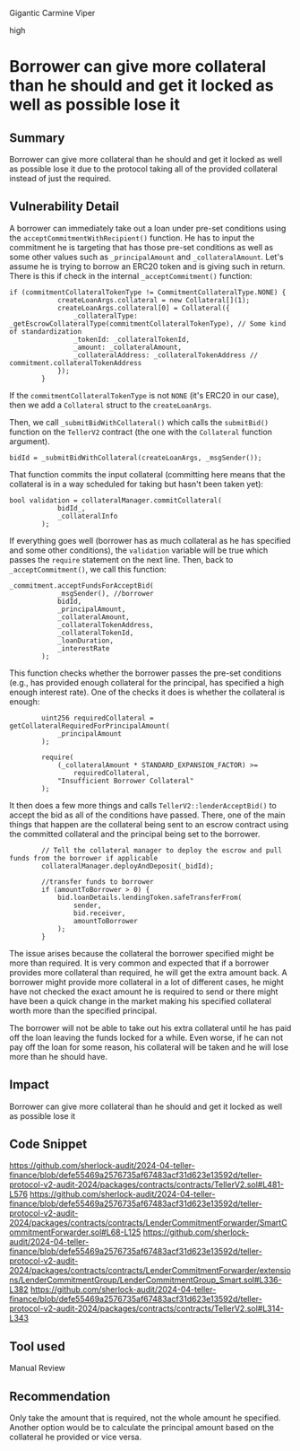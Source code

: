Gigantic Carmine Viper

high

# Borrower can give more collateral than he should and get it locked as well as possible lose it

## Summary
Borrower can give more collateral than he should and get it locked as well as possible lose it due to the protocol taking all of the provided collateral instead of just the required.
## Vulnerability Detail
A borrower can immediately take out a loan under pre-set conditions using the `acceptCommitmentWithRecipient()` function. He has to input the commitment he is targeting that has those pre-set conditions as well as some other values such as `_principalAmount` and `_collateralAmount`. Let's assume he is trying to borrow an ERC20 token and is giving such in return. There is this if check in the internal `_acceptCommitment()` function:
```solidity
if (commitmentCollateralTokenType != CommitmentCollateralType.NONE) {
            createLoanArgs.collateral = new Collateral[](1);
            createLoanArgs.collateral[0] = Collateral({
                _collateralType: _getEscrowCollateralType(commitmentCollateralTokenType), // Some kind of standardization
                _tokenId: _collateralTokenId,
                _amount: _collateralAmount,
                _collateralAddress: _collateralTokenAddress // commitment.collateralTokenAddress
            });
        }
```
If the `commitmentCollateralTokenType` is not `NONE` (it's ERC20 in our case), then we add a `Collateral` struct to the `createLoanArgs`.

Then, we call `_submitBidWithCollateral()` which calls the `submitBid()` function on the `TellerV2` contract (the one with the `Collateral` function argument).
```solidity
bidId = _submitBidWithCollateral(createLoanArgs, _msgSender());
```
That function commits the input collateral (committing here means that the collateral is in a way scheduled for taking but hasn't been taken yet):
```solidity
bool validation = collateralManager.commitCollateral(
            bidId_,
            _collateralInfo
        );
```
If everything goes well (borrower has as much collateral as he has specified and some other conditions), the `validation` variable will be true which passes the `require` statement on the next line. Then, back to `_acceptCommitment()`, we call this function:
```solidity
_commitment.acceptFundsForAcceptBid(
            _msgSender(), //borrower
            bidId,
            _principalAmount,
            _collateralAmount,
            _collateralTokenAddress,
            _collateralTokenId,
            _loanDuration,
            _interestRate
        );
```
This function checks whether the borrower passes the pre-set conditions (e.g., has provided enough collateral for the principal, has specified a high enough interest rate). One of the checks it does is whether the collateral is enough:
```solidity
        uint256 requiredCollateral = getCollateralRequiredForPrincipalAmount(
            _principalAmount
        );

        require(
            (_collateralAmount * STANDARD_EXPANSION_FACTOR) >=
                requiredCollateral,
            "Insufficient Borrower Collateral"
        );
```
It then does a few more things and calls `TellerV2::lenderAcceptBid()` to accept the bid as all of the conditions have passed. There, one of the main things that happen are the collateral being sent to an escrow contract using the committed collateral and the principal being set to the borrower.
```solidity
        // Tell the collateral manager to deploy the escrow and pull funds from the borrower if applicable
        collateralManager.deployAndDeposit(_bidId);
```
```solidity
        //transfer funds to borrower
        if (amountToBorrower > 0) {
            bid.loanDetails.lendingToken.safeTransferFrom(
                sender,
                bid.receiver,
                amountToBorrower
            );
        }
```

The issue arises because the collateral the borrower specified might be more than required. It is very common and expected that if a borrower provides more collateral than required, he will get the extra amount back. A borrower might provide more collateral in a lot of different cases, he might have not checked the exact amount he is required to send or there might have been a quick change in the market making his specified collateral worth more than the specified principal.

The borrower will not be able to take out his extra collateral until he has paid off the loan leaving the funds locked for a while. Even worse, if he can not pay off the loan for some reason, his collateral will be taken and he will lose more than he should have.
## Impact
Borrower can give more collateral than he should and get it locked as well as possible lose it
## Code Snippet
https://github.com/sherlock-audit/2024-04-teller-finance/blob/defe55469a2576735af67483acf31d623e13592d/teller-protocol-v2-audit-2024/packages/contracts/contracts/TellerV2.sol#L481-L576
https://github.com/sherlock-audit/2024-04-teller-finance/blob/defe55469a2576735af67483acf31d623e13592d/teller-protocol-v2-audit-2024/packages/contracts/contracts/LenderCommitmentForwarder/SmartCommitmentForwarder.sol#L68-L125
https://github.com/sherlock-audit/2024-04-teller-finance/blob/defe55469a2576735af67483acf31d623e13592d/teller-protocol-v2-audit-2024/packages/contracts/contracts/LenderCommitmentForwarder/extensions/LenderCommitmentGroup/LenderCommitmentGroup_Smart.sol#L336-L382
https://github.com/sherlock-audit/2024-04-teller-finance/blob/defe55469a2576735af67483acf31d623e13592d/teller-protocol-v2-audit-2024/packages/contracts/contracts/TellerV2.sol#L314-L343
## Tool used

Manual Review

## Recommendation
Only take the amount that is required, not the whole amount he specified. Another option would be to calculate the principal amount based on the collateral he provided or vice versa.